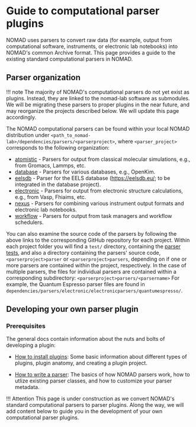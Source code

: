 # Guide to computational parser plugins

NOMAD uses parsers to convert raw data (for example, output from computational software, instruments,
or electronic lab notebooks) into NOMAD's common Archive format. This page provides a guide to the existing standard computational parsers in NOMAD.

## Parser organization

!!! note
    The majority of NOMAD's computational parsers do not yet exist as plugins. Instead, they are linked to the nomad-lab software as submodules. We will be migrating these parsers to proper plugins in the near future, and may reorganize the projects described below. We will update this page accordingly.

The NOMAD computational parsers can be found within your local NOMAD distribution under
`<path_to_nomad-lab>/dependencies/parsers/<parserproject>`, where `<parser_project>` corresponds to the following organization:

* [atomistic](https://github.com/nomad-coe/atomistic-parsers) - Parsers for output from classical molecular simulations, e.g., from Gromacs, Lammps, etc.
* [database](https://github.com/nomad-coe/database-parsers) - Parsers for various databases, e.g., OpenKim.
* [eelsdb](https://github.com/nomad-coe/nomad-parser-eelsdb) - Parser for the EELS database (https://eelsdb.eu/; to be integrated in the database project).
* [electronic](https://github.com/nomad-coe/electronic-parsers) - Parsers for output from electronic structure calculations, e.g., from Vasp, Fhiaims, etc. <!-- TODO ab Initio instead of electronic structure?  -->
* [nexus](https://github.com/nomad-coe/nomad-parser-nexus) - Parsers for combining various instrument output formats and electronic lab notebooks.
* [workflow](https://github.com/nomad-coe/workflow-parsers) - Parsers for output from task managers and workflow schedulers.

You can also examine the source code of the parsers by following the above links to the corresponding GitHub repository for each project. Within each project folder you will find a `test/` directory, containing the [parser tests](../../howto/customization/parsers.md#testing-a-parser), and also a directory containing the parsers' source code,
`<parserproject>parser` or `<parserproject>parsers`, depending on if one or more
parsers are contained within the project, respectively. In the case of multiple parsers, the files
for individual parsers are contained within a corresponding subdirectory: `<parserproject>parsers/<parsername>`
For example, the Quantum Espresso parser files are found in `dependencies/parsers/electronic/electronicparsers/quantumespresso/`.


## Developing your own parser plugin

### Prerequisites

The general docs contain information about the nuts and bolts of developing a plugin:

- [How to install plugins](../../howto/customization/plugins.md): Some basic information about different types of plugins, plugin anatomy, and creating a plugin project.

- [How to write a parser](../../howto/customization/parsers.md): The basics of how NOMAD parsers work, how to utlize existing parser classes, and how to customize your parser metadata.

!!! Attention
    This page is under construction as we convert NOMAD's standard computational parsers to parser plugins. Along the way, we will add content below to guide you in the development of your own computational parser plugins.

<!-- TODO Add best practices + tips for parser implementation/design -->
<!-- ### Best practices for computational parser design -->

<!-- ### Tips for implementation of computaional parsers -->






